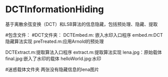 # DCTInformationHiding
基于离散余弦变换（DCT）和LSB算法的信息隐藏，包括预处理、隐藏、提取

#包含文件：
#DCT文件夹：
DCTEmbed.m: 嵌入水印入口程序
embed.m:DCT隐藏算法实现
preTreated.m:应用Arnold的预处理

DCTExtract.m:提取算法入口程序
extract.m:提取算法实现
lena.jpg：原始载体
final.jpg:嵌入了水印的载体
helloWorld.jpg:水印


#迷惑载体文件夹
两张没有隐藏信息的lena图片

